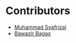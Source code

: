 # Contributors

- [Muhammad Syafrizal](https://github.com/ikaru19)
- [Bawazir Bagas](https://github.com/bagasbawazir)
